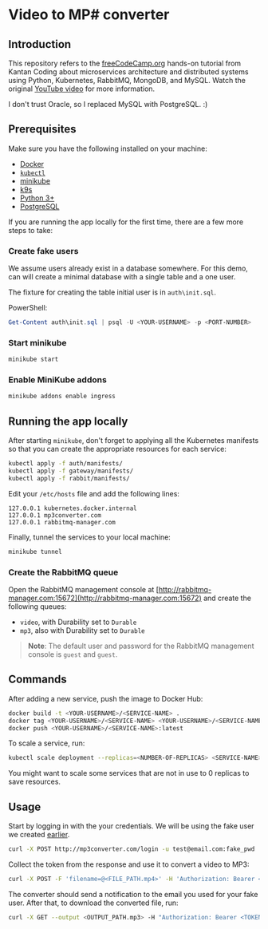 # Video to MP# converter

## Introduction

This repository refers to the [freeCodeCamp.org](https://www.freecodecamp.org/) hands-on tutorial from Kantan Coding about microservices architecture and distributed systems using Python, Kubernetes, RabbitMQ, MongoDB, and MySQL. Watch the original [YouTube video](https://www.youtube.com/watch?v=hmkF77F9TLw) for more information.

I don't trust Oracle, so I replaced MySQL with PostgreSQL. :)

## Prerequisites

Make sure you have the following installed on your machine:

- [Docker](https://www.docker.com/)
- [`kubectl`](https://kubernetes.io/docs/tasks/tools/install-kubectl/)
- [minikube](https://minikube.sigs.k8s.io/docs/start/)
- [k9s](https://k9scli.io/topics/install/)
- [Python 3+](https://www.python.org/downloads/)
- [PostgreSQL](https://www.postgresql.org/download/)

If you are running the app locally for the first time, there are a few more steps to take:

### Create fake users

We assume users already exist in a database somewhere. For this demo, can will create a minimal database with a single table and a one user.

The fixture for creating the table initial user is in `auth\init.sql`.

PowerShell:

```powershell
Get-Content auth\init.sql | psql -U <YOUR-USERNAME> -p <PORT-NUMBER>
```

### Start minikube

```bash
minikube start
```

### Enable MiniKube addons

```bash
minikube addons enable ingress
```

## Running the app locally

After starting `minikube`, don't forget to applying all the Kubernetes manifests so that you can create the appropriate resources for each service:

```bash
kubectl apply -f auth/manifests/
kubectl apply -f gateway/manifests/
kubectl apply -f rabbit/manifests/
```

Edit your `/etc/hosts` file and add the following lines:

```hosts
127.0.0.1 kubernetes.docker.internal
127.0.0.1 mp3converter.com
127.0.0.1 rabbitmq-manager.com
```

Finally, tunnel the services to your local machine:

```bash
minikube tunnel
```

### Create the RabbitMQ queue

Open the RabbitMQ management console at [http://rabbitmq-manager.com:15672](http://rabbitmq-manager.com:15672) and create the following queues:

- `video`, with Durability set to `Durable`
- `mp3`, also with Durability set to `Durable`

> **Note**: The default user and password for the RabbitMQ management console is `guest` and `guest`.

## Commands

After adding a new service, push the image to Docker Hub:

```bash
docker build -t <YOUR-USERNAME>/<SERVICE-NAME> .
docker tag <YOUR-USERNAME>/<SERVICE-NAME> <YOUR-USERNAME>/<SERVICE-NAME>:latest
docker push <YOUR-USERNAME>/<SERVICE-NAME>:latest
```

To scale a service, run:

```bash
kubectl scale deployment --replicas=<NUMBER-OF-REPLICAS> <SERVICE-NAME> 
```

You might want to scale some services that are not in use to 0 replicas to save resources.

## Usage

Start by logging in with the your credentials. We will be using the fake user we created [earlier](#create-fake-users).

```bash
curl -X POST http://mp3converter.com/login -u test@email.com:fake_pwd
```

Collect the token from the response and use it to convert a video to MP3:

```bash
curl -X POST -F 'filename=@<FILE_PATH.mp4>' -H 'Authorization: Bearer <TOKEN>' http://mp3converter.com/upload
```

The converter should send a notification to the email you used for your fake user. After that, to download the converted file, run:

```bash
curl -X GET --output <OUTPUT_PATH.mp3> -H "Authorization: Bearer <TOKEN>" "http://mp3converter.com/download?fid=<FID_FROM_NOTIFICATION>"
```
